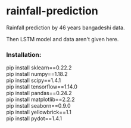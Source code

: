 # rainfall-prediction
Rainfall prediction by 46 years bangadeshi data. <br/>

Then LSTM model and data aren't given here. <br/>

### Installation:
pip install sklearn==0.22.2 <br/>
pip install numpy==1.18.2 <br/>
pip install scipy==1.4.1 <br/>
pip install tensorflow==1.14.0 <br/>
pip install pandas==0.24.2 <br/>
pip install matplotlib==2.2.2 <br/>
pip install seaborn==0.9.0 <br/>
pip install yellowbrick==1.1 <br/>
pip install pydot==1.4.1 <br/>
